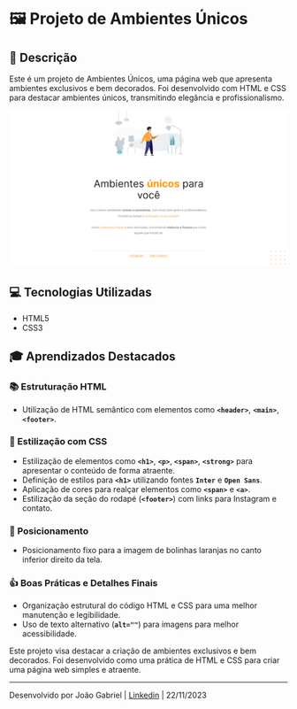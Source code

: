 # 🖼️ Projeto de Ambientes Únicos

## **📝 Descrição**

Este é um projeto de Ambientes Únicos, uma página web que apresenta ambientes exclusivos e bem decorados. Foi desenvolvido com HTML e CSS para destacar ambientes únicos, transmitindo elegância e profissionalismo.

![AmbientesUnicos.png](/src/assets/AmbientesUnicos.png)

## **💻 Tecnologias Utilizadas**

- HTML5
- CSS3

## **🎓 Aprendizados Destacados**

### **📚 Estruturação HTML**

- Utilização de HTML semântico com elementos como **`<header>`**, **`<main>`**, **`<footer>`**.

### **🎨 Estilização com CSS**

- Estilização de elementos como **`<h1>`**, **`<p>`**, **`<span>`**, **`<strong>`** para apresentar o conteúdo de forma atraente.
- Definição de estilos para **`<h1>`** utilizando fontes **`Inter`** e **`Open Sans`**.
- Aplicação de cores para realçar elementos como **`<span>`** e **`<a>`**.
- Estilização da seção do rodapé (**`<footer>`**) com links para Instagram e contato.

### **🧭 Posicionamento**

- Posicionamento fixo para a imagem de bolinhas laranjas no canto inferior direito da tela.

### **👍 Boas Práticas e Detalhes Finais**

- Organização estrutural do código HTML e CSS para uma melhor manutenção e legibilidade.
- Uso de texto alternativo (**`alt=""`**) para imagens para melhor acessibilidade.

Este projeto visa destacar a criação de ambientes exclusivos e bem decorados. Foi desenvolvido como uma prática de HTML e CSS para criar uma página web simples e atraente.

---

Desenvolvido por João Gabriel | [Linkedin](https://www.linkedin.com/in/jgabriel522/) | 22/11/2023